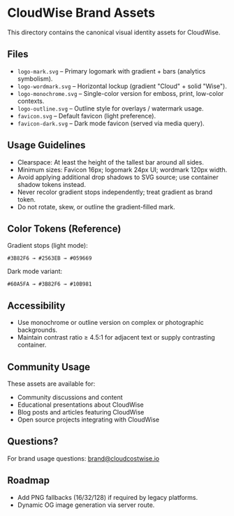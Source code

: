 # CloudWise Brand Assets

This directory contains the canonical visual identity assets for CloudWise.

## Files
- `logo-mark.svg` – Primary logomark with gradient + bars (analytics symbolism).
- `logo-wordmark.svg` – Horizontal lockup (gradient "Cloud" + solid "Wise").
- `logo-monochrome.svg` – Single-color version for emboss, print, low-color contexts.
- `logo-outline.svg` – Outline style for overlays / watermark usage.
- `favicon.svg` – Default favicon (light preference).
- `favicon-dark.svg` – Dark mode favicon (served via media query).

## Usage Guidelines
- Clearspace: At least the height of the tallest bar around all sides.
- Minimum sizes: Favicon 16px; logomark 24px UI; wordmark 120px width.
- Avoid applying additional drop shadows to SVG source; use container shadow tokens instead.
- Never recolor gradient stops independently; treat gradient as brand token.
- Do not rotate, skew, or outline the gradient-filled mark.

## Color Tokens (Reference)
Gradient stops (light mode):
```
#3B82F6 → #2563EB → #059669
```
Dark mode variant:
```
#60A5FA → #3B82F6 → #10B981
```

## Accessibility
- Use monochrome or outline version on complex or photographic backgrounds.
- Maintain contrast ratio ≥ 4.5:1 for adjacent text or supply contrasting container.

## Community Usage
These assets are available for:
- Community discussions and content
- Educational presentations about CloudWise
- Blog posts and articles featuring CloudWise
- Open source projects integrating with CloudWise

## Questions?
For brand usage questions: brand@cloudcostwise.io

## Roadmap
- Add PNG fallbacks (16/32/128) if required by legacy platforms.
- Dynamic OG image generation via server route.
